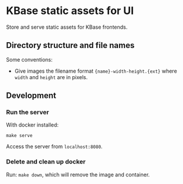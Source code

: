 # KBase static assets for UI

Store and serve static assets for KBase frontends.

## Directory structure and file names

Some conventions:

- Give images the filename format `{name}-width-height.{ext}` where `width` and `height` are in pixels.

## Development

### Run the server

With docker installed:

```
make serve
```

Access the server from `localhost:8080`.

### Delete and clean up docker

Run: `make down`, which will remove the image and container.
